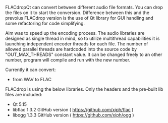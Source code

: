 FLACdropQt can convert between different audio file formats. You can drop the files on it to start the conversion.
Difference between this and the prevoius FLACdrop version is the use of Qt library for GUI handling and some refactoring for code simplifying.

Aim was to speed up the encoding process. The audio libraries are designed as single thread in mind, so to utilize multithread capabilities it is launching independent encoder threads for each file.
The number of allowed parallel threads are hardcoded into the source code by "OUT_MAX_THREADS" constant value. It can be changed freely to an other number, program will compile and run with the new number.

Currently it can convert:
- from WAV to FLAC

FLACdrop is using the below libraries. Only the headers and the pre-built lib files are included:
- Qt 5.15
- libflac 1.3.2 GitHub version ( https://github.com/xiph/flac )
- libogg 1.3.3 GitHub version ( https://github.com/xiph/ogg )